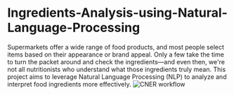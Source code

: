 # Ingredients-Analysis-using-Natural-Language-Processing
Supermarkets offer a wide range of food products, and most people select items based on their appearance or brand appeal. Only a few take the time to turn the packet around and check the ingredients—and even then, we're not all nutritionists who understand what those ingredients truly mean. This project aims to leverage Natural Language Processing (NLP) to analyze and interpret food ingredients more effectively.
![CNER workflow](https://github.com/user-attachments/assets/0e1ff020-b818-401a-b473-5a6c63a8bb4a)
